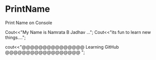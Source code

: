 # PrintName
Print Name on Console

Cout<<"My Name is Namrata B Jadhav ...";
Cout<<"its fun to learn new things....";

cout<<"@@@@@@@@@@@@@@@ Learning GitHub @@@@@@@@@@@@@@@@@@ ";
